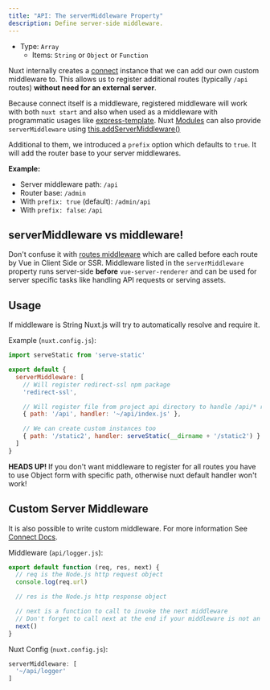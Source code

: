 ```yaml
---
title: "API: The serverMiddleware Property"
description: Define server-side middleware.
---
```


- Type: `Array`
    - Items: `String` or `Object` or `Function`

Nuxt internally creates a [connect](https://github.com/senchalabs/connect) instance that we can add our own custom middleware to. This allows us to register additional routes (typically `/api` routes) **without need for an external server**.

Because connect itself is a middleware, registered middleware will work with both `nuxt start`
and also when used as a middleware with programmatic usages like [express-template](https://github.com/nuxt-community/express-template).
Nuxt [Modules](/guide/modules) can also provide `serverMiddleware`
using [this.addServerMiddleware()](/api/internals-module-container#addservermiddleware-middleware-)

Additional to them, we introduced a `prefix` option which defaults to `true`. It will add the router base to your server middlewares.

**Example:**

* Server middleware path: `/api`
* Router base: `/admin`
* With `prefix: true` (default): `/admin/api`
* With `prefix: false`: `/api`

## serverMiddleware vs middleware!

Don't confuse it with [routes middleware](/guide/routing#middleware) which are called before each route by Vue in Client Side or SSR.
Middleware listed in the `serverMiddleware` property runs server-side **before** `vue-server-renderer` and can be used for server specific tasks like handling API requests or serving assets.

## Usage

If middleware is String Nuxt.js will try to automatically resolve and require it.

Example (`nuxt.config.js`):

```js
import serveStatic from 'serve-static'

export default {
  serverMiddleware: [
    // Will register redirect-ssl npm package
    'redirect-ssl',

    // Will register file from project api directory to handle /api/* requires
    { path: '/api', handler: '~/api/index.js' },

    // We can create custom instances too
    { path: '/static2', handler: serveStatic(__dirname + '/static2') }
  ]
}
```

<p class="Alert Alert--danger">
    <b>HEADS UP! </b>
    If you don't want middleware to register for all routes you have to use Object form with specific path,
    otherwise nuxt default handler won't work!
</p>

## Custom Server Middleware

It is also possible to write custom middleware. For more information See [Connect Docs](https://github.com/senchalabs/connect#appusefn).

Middleware (`api/logger.js`):

```js
export default function (req, res, next) {
  // req is the Node.js http request object
  console.log(req.url)

  // res is the Node.js http response object

  // next is a function to call to invoke the next middleware
  // Don't forget to call next at the end if your middleware is not an endpoint!
  next()
}
```

Nuxt Config (`nuxt.config.js`):

```js
serverMiddleware: [
  '~/api/logger'
]
```
